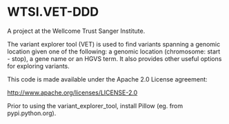 # WTSI.VET-DDD

A project at the Wellcome Trust Sanger Institute.

The variant explorer tool (VET) is used to find variants spanning a genomic location given one of the following: a genomic location (chromosome: start - stop), a gene name or an HGVS term. It also provides other useful options for exploring variants.

This code is made available under the Apache 2.0 License agreement:

http://www.apache.org/licenses/LICENSE-2.0

Prior to using the variant_explorer_tool, install Pillow (eg. from pypi.python.org).
